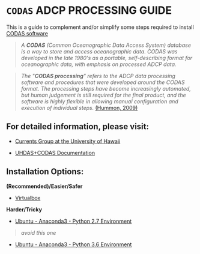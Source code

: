 # ``CODAS`` ADCP PROCESSING GUIDE

This is a guide to complement and/or simplify some steps required to install [CODAS software](https://currents.soest.hawaii.edu/docs/adcp_doc/codas_setup/index.html)

>*A **CODAS** (Common Oceanographic Data Access System) database is a way to store and access oceanographic data. CODAS was developed in the late 1980's as a portable, self-describing format for oceanographic data, with emphasis on processed ADCP data.*


>*The "**CODAS processing**" refers to the ADCP data processing software and procedures that were developed around the CODAS format. The processing steps have become increasingly automated, but human judgement is still required for the final product, and the software is highly flexible in allowing manual configuration and execution of individual steps.* [(Hummon, 2009)](https://currents.soest.hawaii.edu/docs/adcp_doc/)


## For detailed  information, please visit:
- [Currents Group at the University of Hawaii](https://currents.soest.hawaii.edu/home/)

- [UHDAS+CODAS Documentation](https://currents.soest.hawaii.edu/docs/adcp_doc/)



## Installation Options:

**(Recommended)/Easier/Safer** 

- [Virtualbox](https://currents.soest.hawaii.edu/docs/adcp_doc/codas_setup/virtual_computer/index.html)


**Harder/Tricky**

- [Ubuntu - Anaconda3 - Python 2.7 Environment](https://github.com/fcarvalhopacheco/CODAS-installation/blob/master/anaconda/anaconda3_py27.md)
> *avoid this one*

- [Ubuntu - Anaconda3 - Python 3.6 Environment](https://github.com/fcarvalhopacheco/CODAS-installation/blob/master/anaconda/anaconda3_py36.md)



